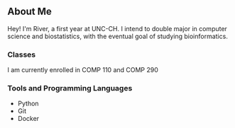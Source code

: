 ## About Me
Hey! I'm River, a first year at UNC-CH. I intend to double major in computer science and biostatistics, with the eventual goal of studying bioinformatics.

### Classes
I am currently enrolled in COMP 110 and COMP 290

### Tools and Programming Languages
- Python
- Git
- Docker

